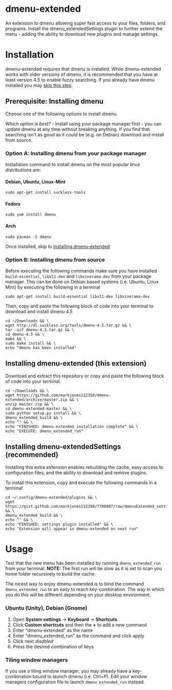 # dmenu-extended

An extension to dmenu allowing super fast access to your files, folders, and programs. Install the dmenu_extendedSettings plugin to further extend the menu - adding the ability to download new plugins and manage settings.

# Installation

dmenu-extended requires that dmenu is installed. While dmenu-extended works with older versions of dmenu, it is recommended that you have at least version 4.5 to enable fuzzy searching. If you already have dmenu installed you may [skip this step](#installing-dmenu-extended-this-extension).

## Prerequisite: Installing dmenu

Choose one of the following options to install dmenu

*Which option is best?* - Install using your package manager first - you can update dmenu at any time without breaking anything. If you find that searching isn't as good as it could be (e.g. on Debian) download and install from source.

### Option A: Installing dmenu from your package manager
Installation command to install dmenu on the most popular linux distributions are:

#### Debian, Ubuntu, Linux-Mint

    sudo apt-get install suckless-tools
    
#### Fedora

    sudo yum install dmenu
    
#### Arch

    sudo pacman -S dmenu
    
Once installed, skip to [Installing dmenu-extended](#installing-dmenu-extended-this-extension)
    
### Option B: Installing dmenu from source

Before executing the following commands make sure you have installed `build-essential`, `libx11-dev` and `libxinerama-dev` from your package manager.
This can be done on Debian based systems (i.e. Ubuntu, Linux Mint) by executing the following in a terminal

    sudo apt-get install build-essential libx11-dev libxinerama-dev
  
Then, copy and paste the following block of code into your terminal to download and install dmenu 4.5
  
    cd ~/Downloads && \
    wget http://dl.suckless.org/tools/dmenu-4.5.tar.gz && \
    tar -xzf dmenu-4.5.tar.gz && \
    cd dmenu-4.5 && \
    make && \
    sudo make install && \
    echo "dmenu has been installed"

## Installing dmenu-extended (this extension)

Download and extract this repository or copy and paste the following block of code into your terminal.

    cd ~/Downloads && \
    wget https://github.com/markjones112358/dmenu-extended/archive/master.zip && \
    unzip master.zip && \
    cd dmenu-extended-master && \
    sudo python setup.py install && \
    dmenu_extended_build && \
    echo "" && \
    echo "FINISHED: dmenu-extended installation complete" && \
    echo "EXECUTE: dmenu_extended_run"

## Installing dmenu-extendedSettings (recommended)

Installing this extra extension enables rebuilding the cache, easy access to configuration files, and the ability to download and remove plugins.

To install this extension, copy and execute the following commands in a terminal

    cd ~/.config/dmenu-extended/plugins && \
    wget https://gist.github.com/markjones112358/7700097/raw/dmenuExtended_settings.py && \
    dmenu_extended_build && \
    echo "" && \
    echo "FINISHED: settings plugin installed" && \
    echo "Extension will appear in dmenu-extended on next run"

# Usage

Test that the new menu has been installed by running `dmenu_extended_run` from your terminal. **NOTE:** The first run will be slow as it is set to scan you home folder recursively to build the cache.

The nicest way to enjoy dmenu-extended is to bind the command `dmenu_extended_run` to an easy to reach key-combination. The way in which you do this will be different depending on your desktop environment.

### Ubuntu (Unity), Debian (Gnome)
1. Open **System settings** -> **Keyboard** -> **Shortcuts**
2. Click **Custom shortcuts** and then the **+** to add a new command
3. Enter "dmenu-extended" as the name
4. Enter "dmenu_extended_run" as the command and click apply
5. Click next *disabled*
6. Press the desired combination of keys

### Tiling window managers
If you use a tiling window manager, you may already have a key-combination bound to launch dmenu (i.e. Ctrl+P). Edit your window managers configuration file to launch `dmenu_extended_run` instead.
